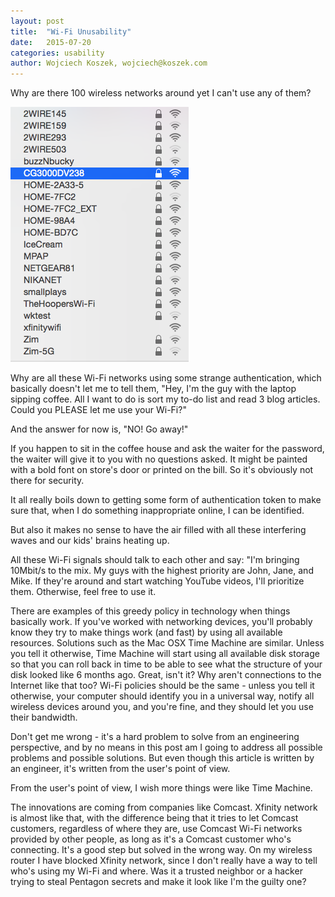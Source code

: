 ```yaml
---
layout: post
title:  "Wi-Fi Unusability"
date:   2015-07-20
categories: usability
author: Wojciech Koszek, wojciech@koszek.com
---
```


Why are there 100 wireless networks around yet I can't use any of them?

![](/images/2015-07-20-usability_wifi-01.png)

Why are all these Wi-Fi networks using some strange authentication,
which basically doesn't let me to tell them, "Hey, I'm the guy with the
laptop sipping coffee. All I want to do is sort my to-do list and read
3 blog articles. Could you PLEASE let me use your Wi-Fi?"

And the answer for now is, "NO! Go away!"

If you happen to sit in the coffee house and ask the waiter for the
password, the waiter will give it to you with no questions asked. It
might be painted with a bold font on store's door or printed on the
bill. So it's obviously not there for security.

It all really boils down to getting some form of authentication token
to make sure that, when I do something inappropriate online, I can be
identified.

But also it makes no sense to have the air filled with all these
interfering waves and our kids' brains heating up.

All these Wi-Fi signals should talk to each other and say: "I'm
bringing 10Mbit/s to the mix. My guys with the highest priority are
John, Jane, and Mike. If they're around and start watching YouTube
videos, I'll prioritize them. Otherwise, feel free to use it.

There are examples of this greedy policy in technology when things
basically work. If you've worked with networking devices, you'll
probably know they try to make things work (and fast) by using all
available resources. Solutions such as the Mac OSX Time Machine are
similar. Unless you tell it otherwise, Time Machine will start using
all available disk storage so that you can roll back in time to be able
to see what the structure of your disk looked like 6 months ago. Great,
isn't it? Why aren't connections to the Internet like that too? Wi-Fi
policies should be the same - unless you tell it otherwise, your
computer should identify you in a universal way, notify all wireless
devices around you, and you're fine, and they should let you use their
bandwidth.

Don't get me wrong - it's a hard problem to solve from an engineering
perspective, and by no means in this post am I going to address all
possible problems and possible solutions. But even though this article
is written by an engineer, it's written from the user's point of view.

From the user's point of view, I wish more things were like Time
Machine.

The innovations are coming from companies like Comcast. Xfinity network
is almost like that, with the difference being that it tries to let
Comcast customers, regardless of where they are, use Comcast Wi-Fi
networks provided by other people, as long as it's a Comcast customer
who's connecting. It's a good step but solved in the wrong way. On my
wireless router I have blocked Xfinity network, since I don't really
have a way to tell who's using my Wi-Fi and where. Was it a trusted
neighbor or a hacker trying to steal Pentagon secrets and make it look
like I'm the guilty one?
